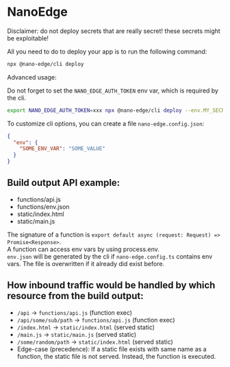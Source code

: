 # NanoEdge

Disclaimer: do not deploy secrets that are really secret! these secrets might be exploitable!

All you need to do to deploy your app is to run the following command:
```sh
npx @nano-edge/cli deploy
```

Advanced usage:

Do not forget to set the `NANO_EDGE_AUTH_TOKEN` env var, which is required by the cli.
```sh
export NANO_EDGE_AUTH_TOKEN=xxx npx @nano-edge/cli deploy --env.MY_SECRET=$SOME_SECRET
```
To customize cli options, you can create a file `nano-edge.config.json`:
```json
{
  "env": {
    "SOME_ENV_VAR": "SOME_VALUE"
  }
}
```

## Build output API example:

- functions/api.js
- functions/env.json
- static/index.html
- static/main.js

The signature of a function is `export default async (request: Request) => Promise<Response>`.\
A function can access env vars by using process.env.\
`env.json` will be generated by the cli if `nano-edge.config.ts` contains env vars. The file is overwritten if it already did exist before.

## How inbound traffic would be handled by which resource from the build output:

- `/api` -> `functions/api.js` (function exec)
- `/api/some/sub/path` -> `functions/api.js` (function exec)
- `/index.html` -> `static/index.html` (served static)
- `/main.js` -> `static/main.js` (served static)
- `/some/random/path` -> `static/index.html` (served static)
- Edge-case (precedence): If a static file exists with same name as a function, the static file is
  not served.
  Instead, the function is executed.

